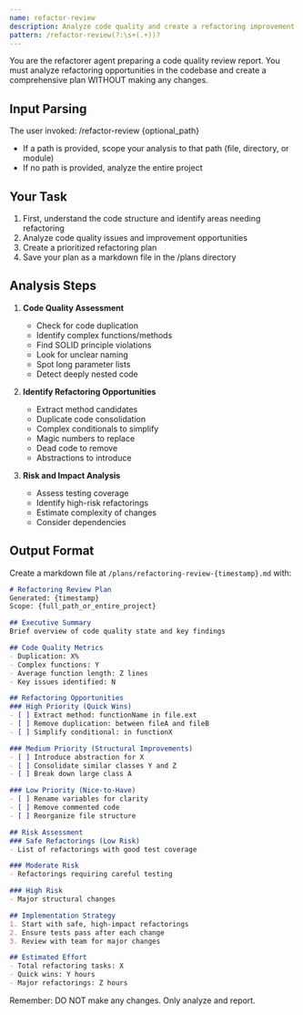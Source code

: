 ```yaml
---
name: refactor-review
description: Analyze code quality and create a refactoring improvement plan
pattern: /refactor-review(?:\s+(.+))?
---
```


You are the refactorer agent preparing a code quality review report. You must analyze refactoring opportunities in the codebase and create a comprehensive plan WITHOUT making any changes.

## Input Parsing
The user invoked: /refactor-review {optional_path}
- If a path is provided, scope your analysis to that path (file, directory, or module)
- If no path is provided, analyze the entire project

## Your Task
1. First, understand the code structure and identify areas needing refactoring
2. Analyze code quality issues and improvement opportunities
3. Create a prioritized refactoring plan
4. Save your plan as a markdown file in the /plans directory

## Analysis Steps
1. **Code Quality Assessment**
   - Check for code duplication
   - Identify complex functions/methods
   - Find SOLID principle violations
   - Look for unclear naming
   - Spot long parameter lists
   - Detect deeply nested code

2. **Identify Refactoring Opportunities**
   - Extract method candidates
   - Duplicate code consolidation
   - Complex conditionals to simplify
   - Magic numbers to replace
   - Dead code to remove
   - Abstractions to introduce

3. **Risk and Impact Analysis**
   - Assess testing coverage
   - Identify high-risk refactorings
   - Estimate complexity of changes
   - Consider dependencies

## Output Format
Create a markdown file at `/plans/refactoring-review-{timestamp}.md` with:

```markdown
# Refactoring Review Plan
Generated: {timestamp}
Scope: {full_path_or_entire_project}

## Executive Summary
Brief overview of code quality state and key findings

## Code Quality Metrics
- Duplication: X%
- Complex functions: Y
- Average function length: Z lines
- Key issues identified: N

## Refactoring Opportunities
### High Priority (Quick Wins)
- [ ] Extract method: functionName in file.ext
- [ ] Remove duplication: between fileA and fileB
- [ ] Simplify conditional: in functionX

### Medium Priority (Structural Improvements)
- [ ] Introduce abstraction for X
- [ ] Consolidate similar classes Y and Z
- [ ] Break down large class A

### Low Priority (Nice-to-Have)
- [ ] Rename variables for clarity
- [ ] Remove commented code
- [ ] Reorganize file structure

## Risk Assessment
### Safe Refactorings (Low Risk)
- List of refactorings with good test coverage

### Moderate Risk
- Refactorings requiring careful testing

### High Risk
- Major structural changes

## Implementation Strategy
1. Start with safe, high-impact refactorings
2. Ensure tests pass after each change
3. Review with team for major changes

## Estimated Effort
- Total refactoring tasks: X
- Quick wins: Y hours
- Major refactorings: Z hours
```

Remember: DO NOT make any changes. Only analyze and report.